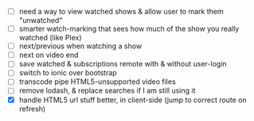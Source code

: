 * [ ] need a way to view watched shows & allow user to mark them "unwatched"
* [ ] smarter watch-marking that sees how much of the show you really watched (like Plex)
* [ ] next/previous when watching a show
* [ ] next on video end
* [ ] save watched & subscriptions remote with & without user-login
* [ ] switch to ionic over bootstrap
* [ ] transcode pipe HTML5-unsupported video files
* [ ] remove lodash, & replace searches if I am still using it
* [X] handle HTML5 url stuff better, in client-side (jump to correct route on refresh)